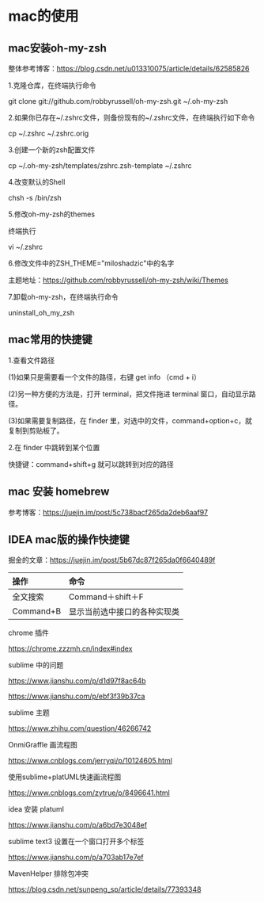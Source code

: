 # mac的使用

## mac安装oh-my-zsh

整体参考博客：https://blog.csdn.net/u013310075/article/details/62585826

1.克隆仓库，在终端执行命令

git clone git://github.com/robbyrussell/oh-my-zsh.git ~/.oh-my-zsh

2.如果你已存在~/.zshrc文件，则备份现有的~/.zshrc文件，在终端执行如下命令

cp ~/.zshrc ~/.zshrc.orig

3.创建一个新的zsh配置文件

cp ~/.oh-my-zsh/templates/zshrc.zsh-template ~/.zshrc

4.改变默认的Shell

chsh -s /bin/zsh

5.修改oh-my-zsh的themes

终端执行

vi ~/.zshrc

6.修改文件中的ZSH_THEME="miloshadzic"中的名字

主题地址：https://github.com/robbyrussell/oh-my-zsh/wiki/Themes

7.卸载oh-my-zsh，在终端执行命令

uninstall_oh_my_zsh

## mac常用的快捷键

1.查看文件路径

(1)如果只是需要看一个文件的路径，右键 get info （cmd + i）

(2)另一种方便的方法是，打开 terminal，把文件拖进 terminal 窗口，自动显示路径。

(3)如果需要复制路径，在 finder 里，对选中的文件，command+option+c，就复制到剪贴板了。

2.在 finder 中跳转到某个位置

快捷键：command+shift+g 就可以跳转到对应的路径


## mac 安装 homebrew

参考博客：https://juejin.im/post/5c738bacf265da2deb6aaf97

## IDEA mac版的操作快捷键

掘金的文章：https://juejin.im/post/5b67dc87f265da0f6640489f

|操作|命令|
|:-|:-|
全文搜索 | Command＋shift＋F 
Command+B | 显示当前选中接口的各种实现类


chrome 插件

https://chrome.zzzmh.cn/index#index

sublime 中的问题

https://www.jianshu.com/p/d1d97f8ac64b

https://www.jianshu.com/p/ebf3f39b37ca

sublime 主题

https://www.zhihu.com/question/46266742

OnmiGraffle 画流程图

https://www.cnblogs.com/jerryqi/p/10124605.html

使用sublime+platUML快速画流程图

https://www.cnblogs.com/zytrue/p/8496641.html

idea 安装 platuml

https://www.jianshu.com/p/a6bd7e3048ef

sublime text3 设置在一个窗口打开多个标签

https://www.jianshu.com/p/a703ab17e7ef

MavenHelper 排除包冲突

https://blog.csdn.net/sunpeng_sp/article/details/77393348
